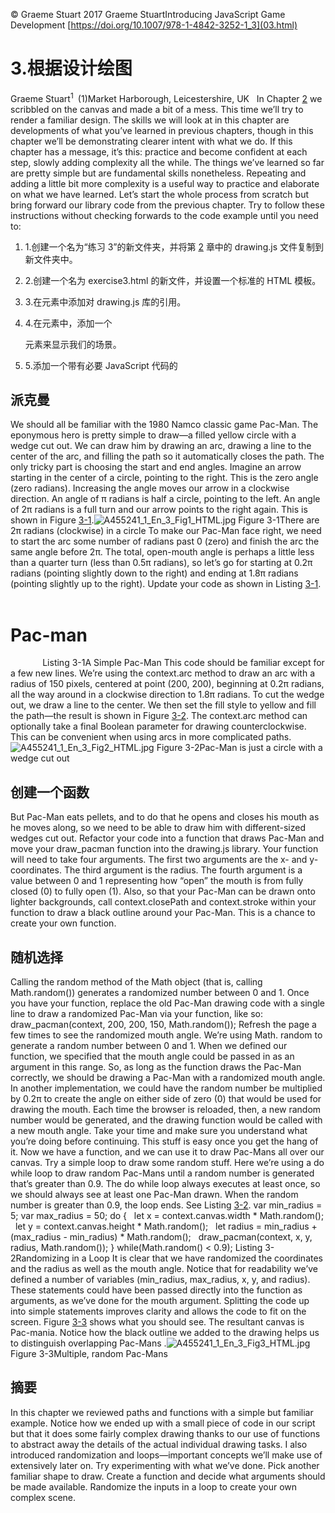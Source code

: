 © Graeme Stuart 2017 Graeme StuartIntroducing JavaScript Game Development [https://doi.org/10.1007/978-1-4842-3252-1_3](03.html)

# 3.根据设计绘图

Graeme Stuart<sup class="calibre7">1 </sup> (1)Market Harborough, Leicestershire, UK   In Chapter [2](02.html) we scribbled on the canvas and made a bit of a mess. This time we’ll try to render a familiar design. The skills we will look at in this chapter are developments of what you’ve learned in previous chapters, though in this chapter we’ll be demonstrating clearer intent with what we do. If this chapter has a message, it’s this: practice and become confident at each step, slowly adding complexity all the while. The things we’ve learned so far are pretty simple but are fundamental skills nonetheless. Repeating and adding a little bit more complexity is a useful way to practice and elaborate on what we have learned. Let’s start the whole process from scratch but bring forward our library code from the previous chapter. Try to follow these instructions without checking forwards to the code example until you need to:

1.  1.创建一个名为“练习 3”的新文件夹，并将第 [2](02.html) 章中的 drawing.js 文件复制到新文件夹中。
2.  2.创建一个名为 exercise3.html 的新文件，并设置一个标准的 HTML 模板。
3.  3.在元素中添加对 drawing.js 库的引用。
4.  4.在元素中，添加一个

    <canvas>元素来显示我们的场景。</canvas>

5.  5.添加一个带有必要 JavaScript 代码的

## 派克曼

We should all be familiar with the 1980 Namco classic game Pac-Man. The eponymous hero is pretty simple to draw—a filled yellow circle with a wedge cut out. We can draw him by drawing an arc, drawing a line to the center of the arc, and filling the path so it automatically closes the path. The only tricky part is choosing the start and end angles. Imagine an arrow starting in the center of a circle, pointing to the right. This is the zero angle (zero radians). Increasing the angle moves our arrow in a clockwise direction. An angle of π radians is half a circle, pointing to the left. An angle of 2π radians is a full turn and our arrow points to the right again. This is shown in Figure [3-1](#Fig1).![A455241_1_En_3_Fig1_HTML.jpg](Images/A455241_1_En_3_Fig1_HTML.jpg) Figure 3-1There are 2π radians (clockwise) in a circle To make our Pac-Man face right, we need to start the arc some number of radians past 0 (zero) and finish the arc the same angle before 2π. The total, open-mouth angle is perhaps a little less than a quarter turn (less than 0.5π radians), so let’s go for starting at 0.2π radians (pointing slightly down to the right) and ending at 1.8π radians (pointing slightly up to the right). Update your code as shown in Listing [3-1](#Par13). <!doctype html> <html>   <head>     <title>Pacmania</title>     <link rel="stylesheet" href="styles.css">     <script src="drawing.js"></script>   </head>   <body>     <h1>Pac-man</h1>     <canvas id="pacmania" width="400" height="400"></canvas>     <script>       var context = document.getElementById("pacmania").getContext("2d");       draw_grid(context);       context.beginPath();       context.arc(200, 200, 150, 0.2 * Math.PI, 1.8 * Math.PI);       context.lineTo(200, 200);       context.fillStyle = "yellow";       context.fill();     </script>   </body> </html> Listing 3-1A Simple Pac-Man This code should be familiar except for a few new lines. We’re using the context.arc method to draw an arc with a radius of 150 pixels, centered at point (200, 200), beginning at 0.2π radians, all the way around in a clockwise direction to 1.8π radians. To cut the wedge out, we draw a line to the center. We then set the fill style to yellow and fill the path—the result is shown in Figure [3-2](#Fig2). The context.arc method can optionally take a final Boolean parameter for drawing counterclockwise. This can be convenient when using arcs in more complicated paths.![A455241_1_En_3_Fig2_HTML.jpg](Images/A455241_1_En_3_Fig2_HTML.jpg) Figure 3-2Pac-Man is just a circle with a wedge cut out

## 创建一个函数

But Pac-Man eats pellets, and to do that he opens and closes his mouth as he moves along, so we need to be able to draw him with different-sized wedges cut out. Refactor your code into a function that draws Pac-Man and move your draw_pacman function into the drawing.js library. Your function will need to take four arguments. The first two arguments are the x- and y-coordinates. The third argument is the radius. The fourth argument is a value between 0 and 1 representing how “open” the mouth is from fully closed (0) to fully open (1). Also, so that your Pac-Man can be drawn onto lighter backgrounds, call context.closePath and context.stroke within your function to draw a black outline around your Pac-Man. This is a chance to create your own function.

## 随机选择

Calling the random method of the Math object (that is, calling Math.random()) generates a randomized number between 0 and 1\. Once you have your function, replace the old Pac-Man drawing code with a single line to draw a randomized Pac-Man via your function, like so: draw_pacman(context, 200, 200, 150, Math.random()); Refresh the page a few times to see the randomized mouth angle. We’re using Math. random to generate a random number between 0 and 1\. When we defined our function, we specified that the mouth angle could be passed in as an argument in this range. So, as long as the function draws the Pac-Man correctly, we should be drawing a Pac-Man with a randomized mouth angle. In another implementation, we could have the random number be multiplied by 0.2π to create the angle on either side of zero (0) that would be used for drawing the mouth. Each time the browser is reloaded, then, a new random number would be generated, and the drawing function would be called with a new mouth angle. Take your time and make sure you understand what you’re doing before continuing. This stuff is easy once you get the hang of it. Now we have a function, and we can use it to draw Pac-Mans all over our canvas. Try a simple loop to draw some random stuff. Here we’re using a do while loop to draw random Pac-Mans until a random number is generated that’s greater than 0.9\. The do while loop always executes at least once, so we should always see at least one Pac-Man drawn. When the random number is greater than 0.9, the loop ends. See Listing [3-2](#Par24). var min_radius = 5; var max_radius = 50; do {   let x = context.canvas.width * Math.random();   let y = context.canvas.height * Math.random();   let radius = min_radius + (max_radius - min_radius) * Math.random();   draw_pacman(context, x, y, radius, Math.random()); } while(Math.random() < 0.9); Listing 3-2Randomizing in a Loop It is clear that we have randomized the coordinates and the radius as well as the mouth angle. Notice that for readability we’ve defined a number of variables (min_radius, max_radius, x, y, and radius). These statements could have been passed directly into the function as arguments, as we’ve done for the mouth argument. Splitting the code up into simple statements improves clarity and allows the code to fit on the screen. Figure [3-3](#Fig3) shows what you should see. The resultant canvas is Pac-mania. Notice how the black outline we added to the drawing helps us to distinguish overlapping Pac-Mans .![A455241_1_En_3_Fig3_HTML.jpg](Images/A455241_1_En_3_Fig3_HTML.jpg) Figure 3-3Multiple, random Pac-Mans

## 摘要

In this chapter we reviewed paths and functions with a simple but familiar example. Notice how we ended up with a small piece of code in our script but that it does some fairly complex drawing thanks to our use of functions to abstract away the details of the actual individual drawing tasks. I also introduced randomization and loops—important concepts we’ll make use of extensively later on. Try experimenting with what we’ve done. Pick another familiar shape to draw. Create a function and decide what arguments should be made available. Randomize the inputs in a loop to create your own complex scene.